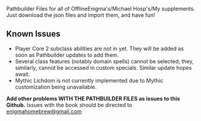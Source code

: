 Pathbuilder Files for all of OfflineEnigma's/Michael Hosp's/My supplements. Just download the json files and import them, and have fun!

Known Issues
- 
* Player Core 2 subclass abilities are not in yet. They will be added as soon as Pathbuilder updates to add them.
* Several class features (notably domain spells) cannot be selected; they, similarly, cannot be accessed in custom specials. Similar update hopes await.
* Mythic Lichdom is not currently implemented due to Mythic customization being unavailable.

**Add other problems WITH THE PATHBUILDER FILES as issues to this Github.**
Issues with the book should be directed to enigmahomebrew@gmail.com
